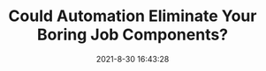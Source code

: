 ---
"title": "Could Automation Eliminate Your Boring Job Components?"
"date": "2021-8-30 16:43:28"
"feed_name": "INDUSTRYWEEK"
"feed_website": "https://www.industryweek.com/"
"feed_rss": "https://www.industryweek.com/__rss/website-scheduled-content.xml?input=%7B%22sectionAlias%22%3A%22home%22%7D"
"link": "https://www.industryweek.com/technology-and-iiot/article/21173802/could-automation-eliminate-the-boring-job-components"
"file": "_posts/2021-8-30-16-43-28_INDUSTRYWEEK_b239eb0da130382164bdd99d8f547e6f56ea8d52.md"
"accident": "0"
"drilling": "0"
---